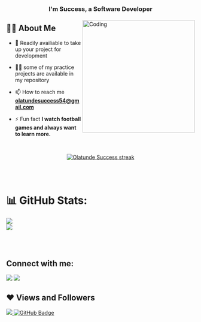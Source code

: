 

<h3 align="center">I'm Success, a Software Developer</h3>
<h4 align="center"></h4>

<img align="right" alt="Coding" width="300" src="https://cdn.dribbble.com/users/1162077/screenshots/3848914/programmer.gif">


## 🙋‍♂️ About Me

- 👯  Readily availiable to take up your project for development

- 👨‍💻 some of my practice projects are available in my repository

- 📫 How to reach me **olatundesuccess54@gmail.com**

- ⚡ Fun fact **I watch football games and always want to learn more.**

<br/>

<p align="center">
    <a href="https://github.com/Success0452/github-readme-streak-stats">
        <img title="🔥 Get streak stats for your profile at git.io/streak-stats" alt="Olatunde Success streak" src="https://github-readme-streak-stats.herokuapp.com/?user=Success0452&theme=black-ice&hide_border=true&stroke=0000&background=060A0CD0"/>
    </a>
</p>


<br/>
<br/>

# 📊 GitHub Stats:
![](https://github-readme-streak-stats.herokuapp.com/?user=Success0452&theme=dark&hide_border=false)<br/>
![](https://github-readme-stats.vercel.app/api/top-langs/?username=Success0452&theme=dark&hide_border=false&include_all_commits=true&count_private=true&layout=compact)

<br/>
<br/>

## Connect with me:
<p align="left">

<a href = "https://www.linkedin.com/in/olatunde-success0453/"><img src="https://img.icons8.com/fluent/48/000000/linkedin.png"/></a>
<a href = "https://www.instagram.com/Famous0452/"><img src="https://img.icons8.com/fluent/48/000000/instagram-new.png"/></a>

</p>

## ❤ Views and Followers
<a href="https://github.com/Meghna-DAS/github-profile-views-counter">
    <img src="https://komarev.com/ghpvc/?username=Success0452">
</a>
<a href="https://github.com/Success0452?tab=followers"><img src="https://img.shields.io/github/followers/Success0452?label=Followers&style=social" alt="GitHub Badge"></a>
